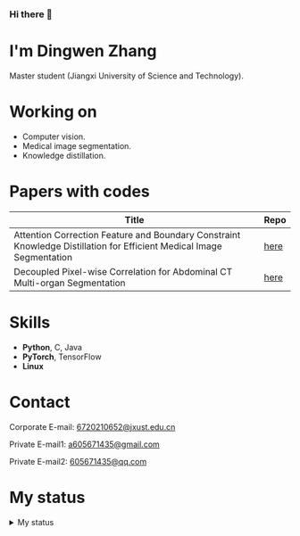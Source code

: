 ### Hi there 👋
# I'm Dingwen Zhang  

Master student (Jiangxi University of Science and Technology).

# Working on

* Computer vision.
* Medical image segmentation.
* Knowledge distillation.

# Papers with codes

| Title | Repo |
| ----- | ---- |
| Attention Correction Feature and Boundary Constraint Knowledge Distillation for Efficient Medical Image Segmentation | [here](https://github.com/605671435/ACF-BCKD) |
| Decoupled Pixel-wise Correlation for Abdominal CT Multi-organ Segmentation | [here](https://github.com/605671435/DPC-Net) |

# Skills

* **Python**, C, Java
* **PyTorch**, TensorFlow
* **Linux**

# Contact

Corporate E-mail: [6720210652@jxust.edu.cn](6720210652@mail.jxust.edu.cn)

Private E-mail1: [a605671435@gmail.com](a605671435@gmail.com)

Private E-mail2: [605671435@qq.com](605671435@qq.com)

# My status

<details>
<summary>My status</summary>

![](http://github-profile-summary-cards.vercel.app/api/cards/profile-details?username=605671435&theme=darcula)

![](http://github-profile-summary-cards.vercel.app/api/cards/repos-per-language?username=605671435&theme=darcula)
![](http://github-profile-summary-cards.vercel.app/api/cards/most-commit-language?username=605671435&theme=darcula)

[![spotify-github-profile](https://spotify-github-profile.vercel.app/api/view?uid=31v6gcqh74zvdygachdkdtjkgcxu&cover_image=true&theme=default&show_offline=false&background_color=121212&interchange=true&bar_color=53b14f&bar_color_cover=false)](https://spotify-github-profile.vercel.app/api/view?uid=31v6gcqh74zvdygachdkdtjkgcxu&redirect=true)
</details>
